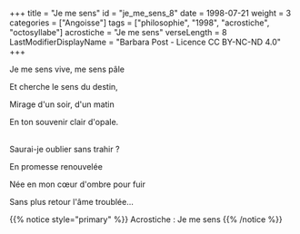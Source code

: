 +++
title = "Je me sens"
id = "je_me_sens_8"
date = 1998-07-21
weight = 3
categories = ["Angoisse"]
tags = ["philosophie", "1998", "acrostiche", "octosyllabe"]
acrostiche = "Je me sens"
verseLength = 8
LastModifierDisplayName = "Barbara Post - Licence CC BY-NC-ND 4.0"
+++

Je me sens vive, me sens pâle

Et cherche le sens du destin,

Mirage d'un soir, d'un matin

En ton souvenir clair d'opale.

 \
Saurai-je oublier sans trahir ?

En promesse renouvelée

Née en mon cœur d'ombre pour fuir

Sans plus retour l'âme troublée...

{{% notice style="primary" %}}
Acrostiche : Je me sens
{{% /notice %}}
